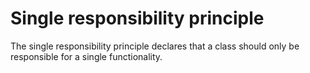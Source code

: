 # Single responsibility principle
The single responsibility principle declares that a class should only be responsible for a single functionality. 
